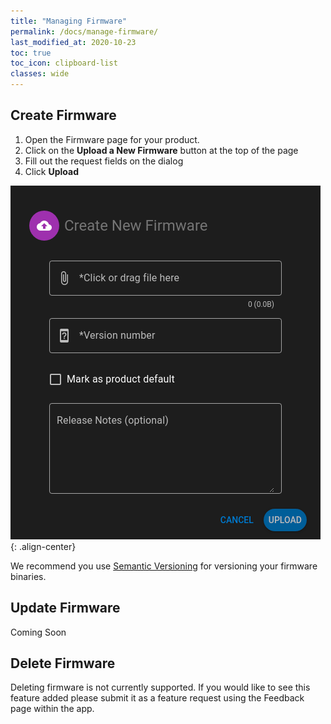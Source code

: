 ```yaml
---
title: "Managing Firmware"
permalink: /docs/manage-firmware/
last_modified_at: 2020-10-23
toc: true
toc_icon: clipboard-list
classes: wide
---
```


## Create Firmware

  1. Open the Firmware page for your product.
  1. Click on the **Upload a New Firmware** button at the top of the page
  1. Fill out the request fields on the dialog
  1. Click **Upload**

![Create firmware dialog](/assets/images/docs/fw_create_dialog.png){: .align-center}

We recommend you use [Semantic Versioning](https://semver.org/) for versioning your firmware binaries.

## Update Firmware
Coming Soon

## Delete Firmware
Deleting firmware is not currently supported. If you would like to see this feature added please submit it as a feature request using the Feedback page within the app.